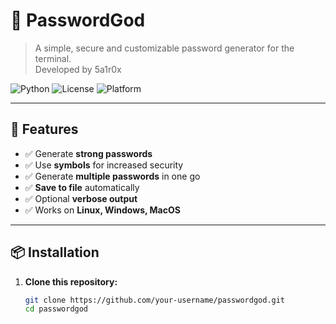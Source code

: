 # 🔐 PasswordGod

> A simple, secure and customizable password generator for the terminal.  
> Developed by 5a1r0x

![Python](https://img.shields.io/badge/Python-3.8%2B-blue.svg)
![License](https://img.shields.io/badge/License-MIT-green.svg)
![Platform](https://img.shields.io/badge/Platform-Terminal%20%7C%20CLI-lightgrey.svg)

---

## 🚀 Features

- ✅ Generate **strong passwords** 
- ✅ Use **symbols** for increased security
- ✅ Generate **multiple passwords** in one go
- ✅ **Save to file** automatically
- ✅ Optional **verbose output**
- ✅ Works on **Linux, Windows, MacOS**

---

## 📦 Installation

1. **Clone this repository:**
   ```bash
   git clone https://github.com/your-username/passwordgod.git
   cd passwordgod

